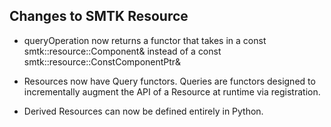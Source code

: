 ## Changes to SMTK Resource

* queryOperation now returns a functor that takes in a const smtk::resource::Component& instead of a const smtk::resource::ConstComponentPtr&

* Resources now have Query functors. Queries are functors designed to incrementally augment the API of a Resource at runtime via registration.

* Derived Resources can now be defined entirely in Python.
